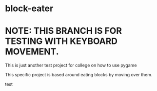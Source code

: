 # block-eater

#  NOTE: THIS BRANCH IS FOR TESTING WITH KEYBOARD MOVEMENT. 

This is just another test project for college on how to use pygame

This specific project is based around eating blocks by moving over them. 

test